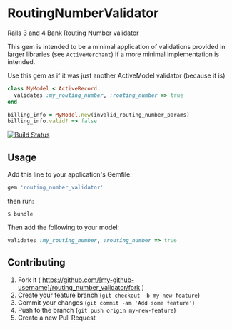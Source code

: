 # RoutingNumberValidator

Rails 3 and 4 Bank Routing Number validator

This gem is intended to be a minimal application of validations provided in
larger libraries (see `ActiveMerchant`) if a more minimal implementation is
intended.

Use this gem as if it was just another ActiveModel validator (because it is)

```ruby
class MyModel < ActiveRecord
  validates :my_routing_number, :routing_number => true
end

billing_info = MyModel.new(invalid_routing_number_params)
billing_info.valid? => false
```

[![Build Status](https://secure.travis-ci.org/tippenein/routing_number_validator.png)](http://travis-ci.org/tippenein/routing_number_validator)

## Usage

Add this line to your application's Gemfile:

```ruby
gem 'routing_number_validator'
```

then run:

    $ bundle

Then add the following to your model:

```ruby
validates :my_routing_number, :routing_number => true
```

## Contributing

1. Fork it ( https://github.com/[my-github-username]/routing_number_validator/fork )
2. Create your feature branch (`git checkout -b my-new-feature`)
3. Commit your changes (`git commit -am 'Add some feature'`)
4. Push to the branch (`git push origin my-new-feature`)
5. Create a new Pull Request
